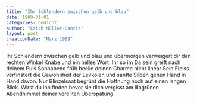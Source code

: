 ```yaml
---
title: "Ihr Schlendern zwischen gelb und blau"
date: 1900-01-01
categories: gedicht
author: "Erich Müller-Santis"
layout: post
creationDate: "März 1989"
---
```

Ihr Schlendern zwischen gelb und blau und übermorgen
verweigert dir den rechten Winkel Knabe und ein helles Wort.
Ihr so im Da sein greift nach deinem Puls
Sonnabend früh beeile deinen Charme nicht linear
Sein Fleiss verfinstert die Gewohnheit der Levkoien
und sanfte Silben gehen Hand in Hand davon.
Nur Blinzelsaat begrünt die Hoffnung noch auf einen langen Blick.
Wirst du ihn finden bevor sie dich vergisst
am lilagrünen Abendhimmel deiner vereilten Überspätung.
